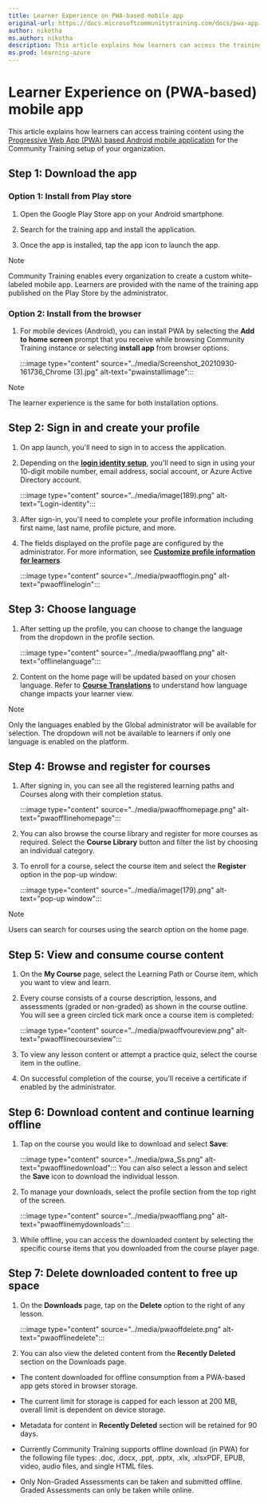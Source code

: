 ```yaml
---
title: Learner Experience on PWA-based mobile app
original-url: https://docs.microsoftcommunitytraining.com/docs/pwa-app
author: nikotha
ms.author: nikotha
description: This article explains how learners can access the training content using the PWA-based Android mobile application for the  Community Training platform instance setup for your organization.
ms.prod: learning-azure
---
```


# Learner Experience on (PWA-based) mobile app

This article explains how learners can access training content using the [Progressive Web App (PWA) based Android mobile application](../infrastructure-management/install-your-platform-instance/create-publish-mobile-app.md#option-1-creating-a-progressive-web-application-pwa-for-android) for the Community Training setup of your organization.

## Step 1: Download the app

### Option 1: Install from Play store

1. Open the Google Play Store app on your Android smartphone.

2. Search for the training app and install the application.

3. Once the app is installed, tap the app icon to launch the app.

> [!NOTE]
> Community Training enables every organization to create a custom white-labeled mobile app. Learners are provided with the name of the training app published on the Play Store by the administrator.

### Option 2: Install from the browser

1. For mobile devices (Android), you can install PWA by selecting the  **Add to home screen** prompt that you receive while browsing Community Training instance or selecting **install app** from browser options.

    :::image type="content" source="../media/Screenshot_20210930-161736_Chrome (3).jpg" alt-text="pwainstallimage":::

> [!NOTE]
> The learner experience is the same for both installation options.

## Step 2: Sign in and create your profile

1. On app launch, you'll need to sign in to access the application.

2. Depending on the [**login identity setup**](../infrastructure-management/install-your-platform-instance/configure-login-social-work-school-account.md), you'll need to sign in using your 10-digit mobile number, email address, social account, or Azure Active Directory account.

    :::image type="content" source="../media/image(189).png" alt-text="Login-identity":::

3. After sign-in, you'll need to complete your profile information including first name, last name, profile picture, and more.  

4. The fields displayed on the profile page are configured by the administrator. For more information, see [**Customize profile information for learners**](../settings/add-additional-profile-fields-for-user-information.md).

    :::image type="content" source="../media/pwaofflogin.png" alt-text="pwaofflinelogin":::

## Step 3: Choose language

1. After setting up the profile, you can choose to change the language from the dropdown in the profile section.

    :::image type="content" source="../media/pwaofflang.png" alt-text="offlinelanguage":::

2. Content on the home page will be updated based on your chosen language. Refer to [**Course Translations**](../content-management/create-content/create-course-category/create-a-new-course.md#option-4---create-multiple-translations-of-a-course) to understand how language change impacts your learner view.

>[!NOTE]
>Only the languages enabled by the Global administrator will be available for selection. The dropdown will not be available to learners if only one language is enabled on the platform.

## Step 4: Browse and register for courses

1. After signing in, you can see all the registered learning paths and  Courses along with their completion status.

    :::image type="content" source="../media/pwaoffhomepage.png" alt-text="pwaoffllinehomepage":::

2. You can also browse the course library and register for more courses as required. Select the **Course Library** button and filter the list by choosing an individual category.

3. To enroll for a course, select the course item and select the **Register** option in the pop-up window:

    :::image type="content" source="../media/image(179).png" alt-text="pop-up window":::

> [!NOTE]
> Users can search for courses using the search option on the home page.

## Step 5: View and consume course content

1. On the **My Course** page, select the Learning Path or Course item, which you want to view and learn.

2. Every course consists of a course description, lessons, and assessments (graded or non-graded) as shown in the course outline. You will see a green circled tick mark once a course item is completed:

    :::image type="content" source="../media/pwaoffvoureview.png" alt-text="pwaofflinecourseview":::

3. To view any lesson content or attempt a practice quiz, select the course item in the outline.

4. On successful completion of the course, you'll receive a certificate if enabled by the administrator.

## Step 6: Download content and continue learning offline

1. Tap on the course you would like to download and select **Save**:

    :::image type="content" source="../media/pwa_Ss.png" alt-text="pwaofflinedownload":::
    You can also select a lesson and select the **Save** icon to download the individual lesson.

2. To manage your downloads, select the profile section from the top right of the screen.

    :::image type="content" source="../media/pwaofflang.png" alt-text="pwaofflinemydownloads":::

3. While offline, you can access the downloaded content by selecting the specific course items that you downloaded from the course player page.

## Step 7: Delete downloaded content to free up space

1. On the **Downloads** page, tap on the **Delete** option to the right of any lesson.

    :::image type="content" source="../media/pwaoffdelete.png" alt-text="pwaofflinedelete":::

2. You can also view the deleted content from the **Recently Deleted** section on the Downloads page.

 * The content downloaded for offline consumption from a PWA-based app gets stored in browser storage.

 * The current limit for storage is capped for each lesson at 200 MB, overall limit is dependent on device storage.

 * Metadata for content in **Recently Deleted** section will be retained for 90 days.

 * Currently Community Training supports offline download (in PWA) for the following file types: .doc, .docx, .ppt, .pptx, .xlx, .xlsxPDF, EPUB, video, audio files, and single HTML files.

 * Only Non-Graded Assessments can be taken and submitted offline. Graded Assessments can only be taken while online.
